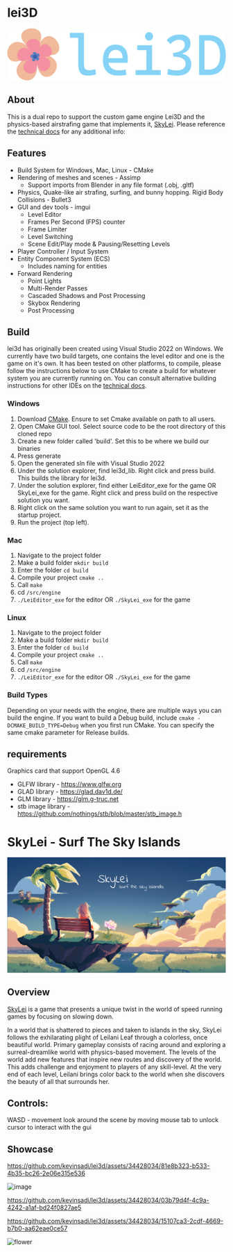 # lei3D
![lei3d logo](screenshots/lei.png)

## About
This is a dual repo to support the custom game engine Lei3D and the physics-based airstrafing game that implements it, [SkyLei](https://docs.google.com/document/d/1Ktms7R8Q_NFXl61THuaZg5ugdS3S1yB7YlfEAdG3e6E/edit). Please reference the [technical docs](https://docs.google.com/document/d/1xWzLR5w1hAfVA2lAmUGGxLnd27bZAXDg0xyif3sXK6A/edit?usp=sharing) for any additional info: 

## Features
* Build System for Windows, Mac, Linux - CMake
* Rendering of meshes and scenes - Assimp
  * Support imports from Blender in any file format (.obj, .gltf)
* Physics, Quake-like air strafing, surfing, and bunny hopping. Rigid Body Collisions - Bullet3
* GUI and dev tools - imgui
  * Level Editor
  * Frames Per Second (FPS) counter
  * Frame Limiter
  * Level Switching
  * Scene Edit/Play mode & Pausing/Resetting Levels
* Player Controller / Input System
* Entity Component System (ECS)
  * Includes naming for entities
* Forward Rendering 
  * Point Lights
  * Multi-Render Passes
  * Cascaded Shadows and Post Processing 
  * Skybox Rendering
  * Post Processing

## Build

lei3d has originally been created using Visual Studio 2022 on Windows. We currently have two build targets, one contains the level editor and one is the game on it's own. It has been tested on other platforms, to compile, please follow the instructions below to use CMake to create a build for whatever system you are currently running on. You can consult alternative building instructions for other IDEs on the [technical docs](https://docs.google.com/document/d/1xWzLR5w1hAfVA2lAmUGGxLnd27bZAXDg0xyif3sXK6A/edit?usp=sharing).

### Windows
1) Download [CMake](https://cmake.org/download/). Ensure to set Cmake available on path to all users.
2) Open CMake GUI tool. Select source code to be the root directory of this cloned repo
3) Create a new folder called 'build'. Set this to be where we build our binaries
4) Press generate
5) Open the generated sln file with Visual Studio 2022
6) Under the solution explorer, find lei3d_lib. Right click and press build. This builds the library for lei3d.
7) Under the solution explorer, find either LeiEditor_exe for the game OR SkyLei_exe for the game. Right click and press build on the respective solution you want. 
8) Right click on the same solution you want to run again, set it as the startup project. 
9) Run the project (top left).

### Mac
1) Navigate to the project folder
2) Make a build folder `mkdir build`  
3) Enter the folder `cd build`
4) Compile your project `cmake ..`
5) Call `make`
6) cd `/src/engine`
7) `./LeiEditor_exe` for the editor OR `./SkyLei_exe` for the game

### Linux
1) Navigate to the project folder
2) Make a build folder `mkdir build`  
3) Enter the folder `cd build`
4) Compile your project `cmake ..`
5) Call `make`
6) cd `/src/engine`
7) `./LeiEditor_exe` for the editor OR `./SkyLei_exe` for the game

### Build Types
Depending on your needs with the engine, there are multiple ways you can build the engine. If you want to build a Debug build, include 
`cmake -DCMAKE_BUILD_TYPE=Debug` when you first run CMake. You can specify the same cmake parameter for Release builds. 

## requirements
Graphics card that support OpenGL 4.6

* GLFW library - https://www.glfw.org
* GLAD library - https://glad.dav1d.de/
* GLM library - https://glm.g-truc.net
* stb image library - https://github.com/nothings/stb/blob/master/stb_image.h

# SkyLei - Surf The Sky Islands
![SkyLei logo](screenshots/SkyLei.png)

## Overview
[SkyLei](https://docs.google.com/document/d/1Ktms7R8Q_NFXl61THuaZg5ugdS3S1yB7YlfEAdG3e6E/edit) is a game that presents a unique twist in the world of speed running games by focusing on slowing down.

In a world that is shattered to pieces and taken to islands in the sky, SkyLei follows the exhilarating plight of Leilani Leaf through a colorless, once beautiful world. Primary gameplay consists of racing around and exploring a surreal-dreamlike world with physics-based movement. The levels of the world add new features that inspire new routes and discovery of the world. This adds challenge and enjoyment to players of any skill-level. At the very end of each level, Leilani brings color back to the world when she discovers the beauty of all that surrounds her. 


## Controls:
WASD - movement 
look around the scene by moving mouse
tab to unlock cursor to interact with the gui


## Showcase


https://github.com/kevinsadi/lei3d/assets/34428034/81e8b323-b533-4b35-bc26-2e06e315e536

![image](https://github.com/kevinsadi/lei3d/assets/34428034/a5e09d77-9d18-467e-a7a4-339d13dfaf77)

https://github.com/kevinsadi/lei3d/assets/34428034/03b79d4f-4c9a-4242-a1af-bd24f0827ae5

https://github.com/kevinsadi/lei3d/assets/34428034/15107ca3-2cdf-4669-b7b0-aa62eae0ce57

![flower](https://github.com/kevinsadi/lei3d/assets/34428034/8f9e54b2-131e-4795-9572-e02b30ef7543)
